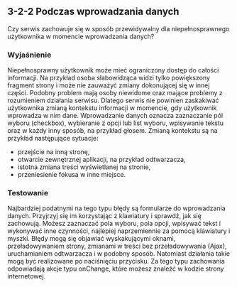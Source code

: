 ## 3-2-2 Podczas wprowadzania danych

Czy serwis zachowuje się w sposób przewidywalny dla niepełnosprawnego użytkownika w momencie wprowadzania danych?

### Wyjaśnienie
Niepełnosprawny użytkownik może mieć ograniczony dostęp do całości informacji. Na przykład osoba słabowidząca widzi tylko powiększony fragment strony i może nie zauważyć zmiany dokonującej się w innej części. Podobny problem mają osoby niewidome oraz mające problemy z rozumieniem działania serwisu. Dlatego serwis nie powinien zaskakiwać użytkownika zmianą kontekstu informacji w momencie, gdy użytkownik wprowadza w nim dane. Wprowadzanie danych oznacza zaznaczanie pól wyboru (checkbox), wybieranie z opcji lub list wyboru, wpisywanie tekstu oraz w każdy inny sposób, na przykład głosem. Zmianą kontekstu są na przykład następujące sytuacje:
-	przejście na inną stronę,
-	otwarcie zewnętrznej aplikacji, na przykład odtwarzacza,
-	istotna zmiana treści wyświetlanej na stronie,
-	przeniesienie fokusa w inne miejsce.

### Testowanie
Najbardziej podatnymi na tego typu błędy są formularze do wprowadzania danych. Przyjrzyj się im korzystając z klawiatury i sprawdź, jak się zachowują. Możesz zaznaczać pola wyboru, pola opcji, wpisywać tekst i wykonywać inne czynności, najlepiej naprzemiennie za pomocą klawiatury i myszki. Błędy mogą się objawiać wyskakującymi oknami, przeładowywaniem strony, zmianami w treści bez przeładowywania (Ajax), uruchamianiem odtwarzacza i w podobny sposób. Natomiast działania takie mogą być realizowane po naciśnięciu przycisku. Za tego typu zachowania odpowiadają akcje typu onChange, które możesz znaleźć w kodzie strony internetowej.
